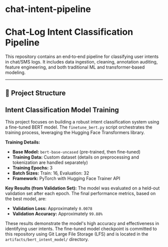 # chat-intent-pipeline
# Chat‑Log Intent Classification Pipeline

This repository contains an end‑to‑end pipeline for classifying user intents in chat/SMS logs. It includes data ingestion, cleaning, annotation auditing, feature engineering, and both traditional ML and transformer‑based modeling.

---

## 📂 Project Structure



## Intent Classification Model Training

This project focuses on building a robust intent classification system using a fine-tuned BERT model. The `finetune_bert.py` script orchestrates the training process, leveraging the Hugging Face Transformers library.

**Training Details:**
* **Base Model:** `bert-base-uncased` (pre-trained, then fine-tuned)
* **Training Data:** Custom dataset (details on preprocessing and tokenization are handled separately)
* **Training Epochs:** 3
* **Batch Sizes:** Train: 16, Evaluation: 32
* **Framework:** PyTorch with Hugging Face Trainer API

**Key Results (from Validation Set):**
The model was evaluated on a held-out validation set after each epoch. The final performance metrics, based on the best model, are:
* **Validation Loss:** Approximately `0.0078`
* **Validation Accuracy:** Approximately `99.88%`

These results demonstrate the model's high accuracy and effectiveness in identifying user intents. The fine-tuned model checkpoint is committed to this repository using Git Large File Storage (LFS) and is located in the `artifacts/bert_intent_model/` directory.

